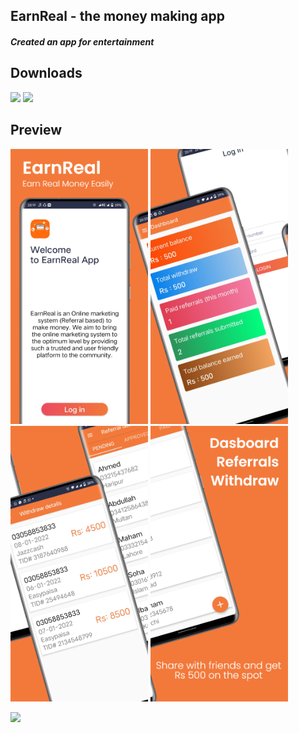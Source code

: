 ## EarnReal - the money making app ##

#### *Created an app for entertainment* ####

## Downloads
 [<img src="https://play.google.com/intl/en_us/badges/images/apps/en-play-badge.png" height="45px" />](https://play.google.com/store/apps/details?id=com.nostra13.universalimageloader.sample) [<img src="https://www.javatpoint.com/fullformpages/images/apk.png" height="45px" />](https://github.com/Moutamid/EarnRealFinal/blob/master/app/release/app-release.apk)

## Preview
<img src="https://raw.githubusercontent.com/Moutamid/EarnRealFinal/master/earnrealmockup/image1.jpeg" width="220"/> <img src="https://raw.githubusercontent.com/Moutamid/EarnRealFinal/master/earnrealmockup/image2.jpeg" width="220"/> <img src="https://raw.githubusercontent.com/Moutamid/EarnRealFinal/master/earnrealmockup/image3.jpeg" width="220"/> <img src="https://raw.githubusercontent.com/Moutamid/EarnRealFinal/master/earnrealmockup/image4.jpeg" width="220"/>

<img src="https://user-images.githubusercontent.com/12999622/36225792-b7044432-11c3-11e8-8e22-5bbdcafa2312.gif" width="250"/>

<!-- ### Specifications ###

* App contains a list of saved products and a button to add a new product
* Each list item contains a sale button that reduces the quantity of that product by one
* Detail layout for each item displays the remaining information stored in the database
* App has buttons to delete a specific item or all items at once
* 'Order more' button is present for existing products. Launches mail client with given information already filled in
* User can select an image from internal storage and link it to a product
* App contains all necessary validations and error checks -->
